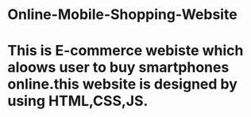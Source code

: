 # Online-Mobile-Shopping-Website 
# This is E-commerce webiste which aloows user to buy smartphones online.this website is designed by using HTML,CSS,JS. 
